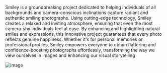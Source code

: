Smiley is a groundbreaking project dedicated to helping individuals of all backgrounds and camera-conscious inclinations capture radiant and authentic smiling photographs. Using cutting-edge technology, Smiley creates a relaxed and inviting atmosphere, ensuring that even the most camera-shy individuals feel at ease. By enhancing and highlighting natural smiles and expressions, this innovative project guarantees that every photo reflects genuine happiness. Whether it's for personal memories or professional profiles, Smiley empowers everyone to obtain flattering and confidence-boosting photographs effortlessly, transforming the way we view ourselves in images and enhancing our visual storytelling


![image](https://github.com/Aashay-chaudhari/resume_projects/assets/93089131/ef896bae-78e5-41ac-8235-eb0b4815480a)
